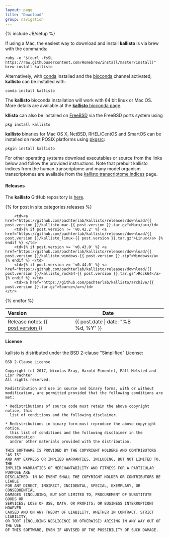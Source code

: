 ```yaml
---
layout: page
title: "Download"
group: navigation
---
```


{% include JB/setup %}

If using a Mac, the easiest way to download and install __kallisto__ is via brew with the commands:

```
ruby -e "$(curl -fsSL https://raw.githubusercontent.com/Homebrew/install/master/install)"
brew install kallisto
```

Alternatively, with [conda](https://conda.io/docs/index.html) installed and the [bioconda](https://bioconda.github.io/index.html#set-up-channels) channel activated, __kallisto__ can be installed with:

```
conda install kallisto
```

The __kallisto__ bioconda installation will work with 64 bit linux or Mac OS. More details are available at the [__kallisto__ bioconda page](https://bioconda.github.io/recipes/kallisto/README.html).

__kllisto__ can also be installed on [FreeBSD](https://www.freebsd.org/ports/index.html) via the FreeBSD ports system using

```
pkg install kallisto
```

__kallisto__ binaries for Mac OS X, NetBSD, RHEL/CentOS and SmartOS can be installed on most POSIX platforms using [pkgsrc](https://www.pkgsrc.org):

```
pkgin install kallisto
```

For other operating systems download executables or source from the links below and follow the provided instructions. Note that prebuilt kallisto indices from the human transcriptome and many model organism transcriptomes are available from the [kallisto transcriptome indices](https://github.com/pachterlab/kallisto-transcriptome-indices) page.

#### Releases

The __kallisto__ GitHub repository is [here](http://github.com/pachterlab/kallisto).

<table class="table">
  <thead>
    <tr>
      <th style="text-align: left">Version</th>
      <th>Date</th>
      <th></th>
      <th></th>
      <th></th>
      <th></th>
    </tr>
  </thead>

{% for post in site.categories.releases %}
    <tr>
    	<td>Release notes: <a href="{{ site.url }}/kallisto/{{ post.url }}">{{ post.version }}</a></td>
    	<td><span class="entry-date"><time datetime="{{ post.date | date_to_xmlschema }}">{{ post.date | date: "%B %d, %Y" }}</time></span></td>

        <td><a href="https://github.com/pachterlab/kallisto/releases/download/{{ post.version }}/kallisto_mac-{{ post.version }}.tar.gz">Mac</a></td>
        <td>{% if post.version != 'v0.42.2' %} <a href="https://github.com/pachterlab/kallisto/releases/download/{{ post.version }}/kallisto_linux-{{ post.version }}.tar.gz">Linux</a> {% endif %} </td>
        <td>{% if post.version >= 'v0.43.0' %} <a href="https://github.com/pachterlab/kallisto/releases/download/{{ post.version }}/kallisto_windows-{{ post.version }}.zip">Windows</a> {% endif %} </td>
        <td>{% if post.version >= 'v0.44.0' %} <a href="https://github.com/pachterlab/kallisto/releases/download/{{ post.version }}/kallisto_rock64-{{ post.version }}.tar.gz">Rock64</a> {% endif %} </td>
        <td><a href="https://github.com/pachterlab/kallisto/archive/{{ post.version }}.tar.gz">Source</a></td>
    </tr>
{% endfor %}
</table>

#### License

kallisto is distributed under the BSD 2-clause "Simplified" License:

~~~
BSD 2-Clause License

Copyright (c) 2017, Nicolas Bray, Harold Pimentel, Páll Melsted and Lior Pachter
All rights reserved.

Redistribution and use in source and binary forms, with or without
modification, are permitted provided that the following conditions are met:

* Redistributions of source code must retain the above copyright notice, this
  list of conditions and the following disclaimer.

* Redistributions in binary form must reproduce the above copyright notice,
  this list of conditions and the following disclaimer in the documentation
  and/or other materials provided with the distribution.

THIS SOFTWARE IS PROVIDED BY THE COPYRIGHT HOLDERS AND CONTRIBUTORS "AS IS"
AND ANY EXPRESS OR IMPLIED WARRANTIES, INCLUDING, BUT NOT LIMITED TO, THE
IMPLIED WARRANTIES OF MERCHANTABILITY AND FITNESS FOR A PARTICULAR PURPOSE ARE
DISCLAIMED. IN NO EVENT SHALL THE COPYRIGHT HOLDER OR CONTRIBUTORS BE LIABLE
FOR ANY DIRECT, INDIRECT, INCIDENTAL, SPECIAL, EXEMPLARY, OR CONSEQUENTIAL
DAMAGES (INCLUDING, BUT NOT LIMITED TO, PROCUREMENT OF SUBSTITUTE GOODS OR
SERVICES; LOSS OF USE, DATA, OR PROFITS; OR BUSINESS INTERRUPTION) HOWEVER
CAUSED AND ON ANY THEORY OF LIABILITY, WHETHER IN CONTRACT, STRICT LIABILITY,
OR TORT (INCLUDING NEGLIGENCE OR OTHERWISE) ARISING IN ANY WAY OUT OF THE USE
OF THIS SOFTWARE, EVEN IF ADVISED OF THE POSSIBILITY OF SUCH DAMAGE.
~~~
